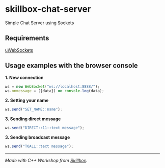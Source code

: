 # skillbox-chat-server
Simple Chat Server using Sockets

## Requirements
[uWebSockets](https://github.com/uNetworking/uWebSockets)

## Usage examples with the browser console
**1. New connection**
```js
ws = new WebSocket("ws://localhost:8888/");
ws.onmessage = ({data}) => console.log(data);
```

**2. Setting your name**
```js
ws.send("SET_NAME::name");
```

**3. Sending direct message**
```js
ws.send("DIRECT::11::text message");
```

**3. Sending broadcast message**
```js
ws.send("TOALL::text message");
```

***

*Made with C++ Workshop from [Skillbox](https://www.youtube.com/channel/UCHJZFCpwlXV7Sie1dV6pQLw).*
